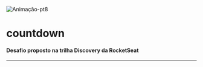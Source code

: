 ![Animação-pt8](https://user-images.githubusercontent.com/86725282/172181174-42ac48a1-2b4a-4e24-a55b-93224247fc68.gif)
# countdown
<h4>Desafio proposto na trilha Discovery da RocketSeat</h4>
<hr>
